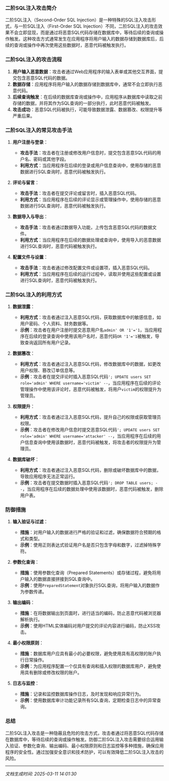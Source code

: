 ### 二阶SQL注入攻击简介

二阶SQL注入（Second-Order SQL Injection）是一种特殊的SQL注入攻击形式，与一阶SQL注入（First-Order SQL Injection）不同，二阶SQL注入的攻击效果不会立即显现，而是通过将恶意SQL代码存储在数据库中，等待后续的查询或操作触发。这种攻击方式通常发生在应用程序将用户输入的数据存储到数据库后，后续的查询或操作中再次使用这些数据时，恶意代码被触发执行。

### 二阶SQL注入的攻击流程

1. **用户输入恶意数据**：攻击者通过Web应用程序的输入表单或其他交互界面，提交包含恶意SQL代码的数据。
2. **数据存储**：应用程序将用户输入的数据存储到数据库中，通常不会立即执行恶意代码。
3. **后续查询触发**：在后续的数据库查询或操作中，应用程序从数据库中读取之前存储的数据，并将其作为SQL查询的一部分执行，此时恶意代码被触发。
4. **攻击成功**：恶意SQL代码被执行，可能导致数据泄露、数据篡改、权限提升等严重后果。

### 二阶SQL注入的常见攻击手法

1. **用户注册与登录**：
   - **攻击手法**：攻击者在注册或修改用户信息时，提交包含恶意SQL代码的用户名、密码或其他字段。
   - **利用方式**：当应用程序在后续的登录或用户信息查询中，使用存储的恶意数据进行SQL查询时，恶意代码被触发执行。

2. **评论与留言**：
   - **攻击手法**：攻击者在提交评论或留言时，插入恶意SQL代码。
   - **利用方式**：当应用程序在后续的评论显示或管理操作中，使用存储的恶意数据进行SQL查询时，恶意代码被触发执行。

3. **数据导入与导出**：
   - **攻击手法**：攻击者通过数据导入功能，上传包含恶意SQL代码的数据文件。
   - **利用方式**：当应用程序在后续的数据处理或查询中，使用导入的恶意数据进行SQL查询时，恶意代码被触发执行。

4. **配置文件与设置**：
   - **攻击手法**：攻击者通过修改配置文件或设置项，插入恶意SQL代码。
   - **利用方式**：当应用程序在后续的运行过程中，读取并使用这些配置或设置进行SQL查询时，恶意代码被触发执行。

### 二阶SQL注入的利用方式

1. **数据泄露**：
   - **利用方式**：攻击者通过注入恶意SQL代码，获取数据库中的敏感信息，如用户密码、个人资料、财务数据等。
   - **示例**：攻击者在用户注册时提交恶意用户名`admin' OR '1'='1`，当应用程序在后续的登录查询中使用该用户名时，恶意代码`OR '1'='1`被触发，导致查询返回所有用户记录。

2. **数据篡改**：
   - **利用方式**：攻击者通过注入恶意SQL代码，修改数据库中的数据，如更改用户权限、篡改订单信息等。
   - **示例**：攻击者在提交评论时插入恶意SQL代码`'; UPDATE users SET role='admin' WHERE username='victim' --`，当应用程序在后续的评论管理操作中使用该评论时，恶意代码被触发，将用户`victim`的权限提升为管理员。

3. **权限提升**：
   - **利用方式**：攻击者通过注入恶意SQL代码，提升自己的权限或获取管理员权限。
   - **示例**：攻击者在修改用户信息时提交恶意SQL代码`'; UPDATE users SET role='admin' WHERE username='attacker' --`，当应用程序在后续的用户信息查询中使用该数据时，恶意代码被触发，将攻击者的权限提升为管理员。

4. **数据库破坏**：
   - **利用方式**：攻击者通过注入恶意SQL代码，删除或破坏数据库中的数据，导致应用程序无法正常运行。
   - **示例**：攻击者在提交数据时插入恶意SQL代码`'; DROP TABLE users; --`，当应用程序在后续的数据处理中使用该数据时，恶意代码被触发，删除用户表。

### 防御措施

1. **输入验证与过滤**：
   - **措施**：对用户输入的数据进行严格的验证和过滤，确保数据符合预期的格式和类型。
   - **示例**：使用正则表达式验证用户名是否只包含字母和数字，过滤掉特殊字符。

2. **参数化查询**：
   - **措施**：使用参数化查询（Prepared Statements）或存储过程，避免将用户输入的数据直接拼接到SQL查询中。
   - **示例**：使用`PreparedStatement`对象执行SQL查询，将用户输入的数据作为参数传递。

3. **输出编码**：
   - **措施**：在将数据输出到页面时，进行适当的编码，防止恶意代码被浏览器解析执行。
   - **示例**：使用HTML实体编码对用户提交的评论内容进行编码，防止XSS攻击。

4. **最小权限原则**：
   - **措施**：数据库用户应具有最小的必要权限，避免使用具有高权限的账户执行日常操作。
   - **示例**：为应用程序配置一个仅具有查询和插入权限的数据库用户，避免使用具有删除或修改权限的账户。

5. **日志与监控**：
   - **措施**：记录和监控数据库操作日志，及时发现和响应异常行为。
   - **示例**：使用数据库审计功能记录所有SQL查询，定期检查日志中的异常查询。

### 总结

二阶SQL注入攻击是一种隐蔽且危险的攻击方式，攻击者通过将恶意SQL代码存储在数据库中，等待后续的查询或操作触发。防御二阶SQL注入攻击需要综合运用输入验证、参数化查询、输出编码、最小权限原则和日志监控等多种措施，确保应用程序的安全性。通过加强安全意识和技术防护，可以有效降低二阶SQL注入攻击的风险。

---

*文档生成时间: 2025-03-11 14:01:30*






















